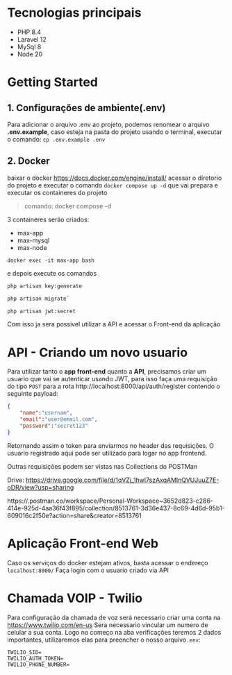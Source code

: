 # Tecnologias principais
- PHP 8.4
- Laravel 12
- MySql 8
- Node 20
# Getting Started
## 1. Configurações de ambiente(.env)
Para adicionar o arquivo .env ao projeto, podemos renomear o arquivo **.env.example**, caso esteja na pasta do projeto usando o terminal, executar o comando: `cp .env.example .env`
## 2. Docker
baixar o docker https://docs.docker.com/engine/install/
acessar o diretorio do projeto e executar o
comando `docker compose up -d` que vai prepara e executar os containeres do projeto

> comando: docker compose -d

3 containeres serão criados:
- max-app 
- max-mysql
- max-node

```
docker exec -it max-app bash
```
e depois execute os comandos
 ``` bash
php artisan key:generate
```

 ``` bash
php artisan migrate`
```

``` bash
php artisan jwt:secret
```

Com isso ja sera possivel utilizar a API e acessar o Front-end da aplicação

# API - Criando um novo usuario
Para utilizar tanto o **app front-end** quanto a **API**, precisamos criar um usuario que vai se autenticar usando JWT, para isso faça uma requisição do tipo `POST` para a rota http://localhost:8000/api/auth/register contendo o seguinte payload:
``` json
{
    "name":"usernam",
    "email":"user@email.com",
    "password":"secret123"
}
```
Retornando assim o token para enviarmos no header das requisições. O usuario registrado aqui pode ser utilizado para logar no app frontend.

Outras requisições podem ser vistas nas
Collections do POSTMan

Drive: https://drive.google.com/file/d/1qVZj_1hwl7szAxqAMlnQVUJuuZ7E-oDR/view?usp=sharing

https://.postman.co/workspace/Personal-Workspace~3652d823-c286-414e-925d-4aa36f43f895/collection/8513761-3d36e437-8c69-4d6d-95b1-609016c2f50e?action=share&creator=8513761

# Aplicação Front-end Web
Caso os serviços do docker estejam ativos, basta acessar o endereço `localhost:8000/`
Faça login com o usuario criado via API

# Chamada VOIP - Twilio
Para configuração da chamada de voz será necessario criar uma conta na https://www.twilio.com/en-us 
Sera necessario vincular um numero de celular a sua conta.
Logo no começo na aba verificações teremos 2 dados importantes, utilizaremos elas para preencher o nosso arquivo`.env`:

```
TWILIO_SID=
TWILIO_AUTH_TOKEN=
TWILIO_PHONE_NUMBER=
```